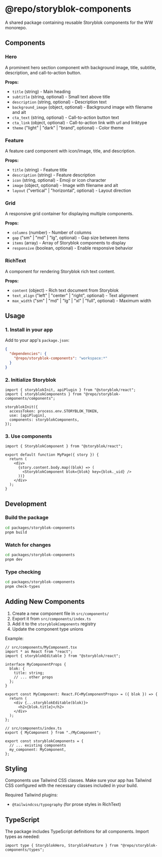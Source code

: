 # @repo/storyblok-components

A shared package containing reusable Storyblok components for the WW monorepo.

## Components

### Hero

A prominent hero section component with background image, title, subtitle, description, and call-to-action button.

**Props:**

- `title` (string) - Main heading
- `subtitle` (string, optional) - Small text above title
- `description` (string, optional) - Description text
- `background_image` (object, optional) - Background image with filename and alt
- `cta_text` (string, optional) - Call-to-action button text
- `cta_link` (object, optional) - Call-to-action link with url and linktype
- `theme` ("light" | "dark" | "brand", optional) - Color theme

### Feature

A feature card component with icon/image, title, and description.

**Props:**

- `title` (string) - Feature title
- `description` (string) - Feature description
- `icon` (string, optional) - Emoji or icon character
- `image` (object, optional) - Image with filename and alt
- `layout` ("vertical" | "horizontal", optional) - Layout direction

### Grid

A responsive grid container for displaying multiple components.

**Props:**

- `columns` (number) - Number of columns
- `gap` ("sm" | "md" | "lg", optional) - Gap size between items
- `items` (array) - Array of Storyblok components to display
- `responsive` (boolean, optional) - Enable responsive behavior

### RichText

A component for rendering Storyblok rich text content.

**Props:**

- `content` (object) - Rich text document from Storyblok
- `text_align` ("left" | "center" | "right", optional) - Text alignment
- `max_width` ("sm" | "md" | "lg" | "xl" | "full", optional) - Maximum width

## Usage

### 1. Install in your app

Add to your app's `package.json`:

```json
{
  "dependencies": {
    "@repo/storyblok-components": "workspace:*"
  }
}
```

### 2. Initialize Storyblok

```tsx
import { storyblokInit, apiPlugin } from "@storyblok/react";
import { storyblokComponents } from "@repo/storyblok-components/components";

storyblokInit({
  accessToken: process.env.STORYBLOK_TOKEN,
  use: [apiPlugin],
  components: storyblokComponents,
});
```

### 3. Use components

```tsx
import { StoryblokComponent } from "@storyblok/react";

export default function MyPage({ story }) {
  return (
    <div>
      {story.content.body.map((blok) => (
        <StoryblokComponent blok={blok} key={blok._uid} />
      ))}
    </div>
  );
}
```

## Development

### Build the package

```bash
cd packages/storyblok-components
pnpm build
```

### Watch for changes

```bash
cd packages/storyblok-components
pnpm dev
```

### Type checking

```bash
cd packages/storyblok-components
pnpm check-types
```

## Adding New Components

1. Create a new component file in `src/components/`
2. Export it from `src/components/index.ts`
3. Add it to the `storyblokComponents` registry
4. Update the component type unions

Example:

```tsx
// src/components/MyComponent.tsx
import * as React from "react";
import { storyblokEditable } from "@storyblok/react";

interface MyComponentProps {
  blok: {
    title: string;
    // ... other props
  };
}

export const MyComponent: React.FC<MyComponentProps> = ({ blok }) => {
  return (
    <div {...storyblokEditable(blok)}>
      <h2>{blok.title}</h2>
    </div>
  );
};
```

```tsx
// src/components/index.ts
export { MyComponent } from "./MyComponent";

export const storyblokComponents = {
  // ... existing components
  my_component: MyComponent,
};
```

## Styling

Components use Tailwind CSS classes. Make sure your app has Tailwind CSS configured with the necessary classes included in your build.

Required Tailwind plugins:

- `@tailwindcss/typography` (for prose styles in RichText)

## TypeScript

The package includes TypeScript definitions for all components. Import types as needed:

```tsx
import type { StoryblokHero, StoryblokFeature } from "@repo/storyblok-components/types";
```
